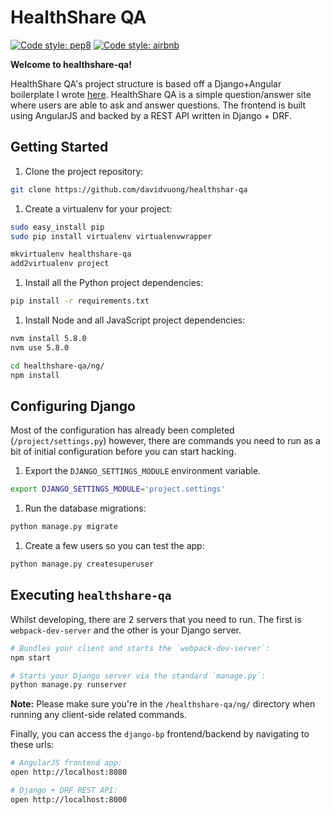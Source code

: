# HealthShare QA

[![Code style: pep8](https://img.shields.io/badge/code%20style-pep8-yellow.svg?style=flat-square)](https://www.python.org/dev/peps/pep-0008/)
[![Code style: airbnb](https://img.shields.io/badge/code%20style-airbnb-blue.svg?style=flat-square)](https://github.com/airbnb/javascript)

**Welcome to healthshare-qa!**

HealthShare QA's project structure is based off a Django+Angular boilerplate I wrote [here](https://github.com/davidvuong/django-bp). HealthShare QA is a simple question/answer site where users are able to ask and answer questions. The frontend is built using AngularJS and backed by a REST API written in Django + DRF.

## Getting Started

1. Clone the project repository:

  ```bash
  git clone https://github.com/davidvuong/healthshar-qa
  ```

1. Create a virtualenv for your project:

  ```bash
  sudo easy_install pip
  sudo pip install virtualenv virtualenvwrapper

  mkvirtualenv healthshare-qa
  add2virtualenv project
  ```

1. Install all the Python project dependencies:

  ```bash
  pip install -r requirements.txt
  ```

1. Install Node and all JavaScript project dependencies:

  ```bash
  nvm install 5.8.0
  nvm use 5.8.0
  
  cd healthshare-qa/ng/
  npm install
  ```

## Configuring Django

Most of the configuration has already been completed (`/project/settings.py`) however, there are commands you need to run as a bit of initial configuration before you can start hacking.

1. Export the `DJANGO_SETTINGS_MODULE` environment variable.

  ```bash
  export DJANGO_SETTINGS_MODULE='project.settings'
  ```

1. Run the database migrations:

  ```bash
  python manage.py migrate
  ```

1. Create a few users so you can test the app:

  ```bash
  python manage.py createsuperuser
  ```

## Executing `healthshare-qa`

Whilst developing, there are 2 servers that you need to run. The first is `webpack-dev-server` and the other is your Django server.

```bash
# Bundles your client and starts the `webpack-dev-server`:
npm start

# Starts your Django server via the standard `manage.py`:
python manage.py runserver
```

**Note:** Please make sure you're in the `/healthshare-qa/ng/` directory when running any client-side related commands.

Finally, you can access the `django-bp` frontend/backend by navigating to these urls:

```bash
# AngularJS frontend app:
open http://localhost:8080

# Django + DRF REST API:
open http://localhost:8000
```
